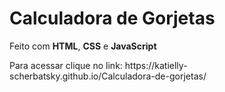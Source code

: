 # Calculadora de Gorjetas

<p> Feito com <b>HTML</b>, <b>CSS</b> e <b>JavaScript</b>
<p> Para acessar clique no link: https://katielly-scherbatsky.github.io/Calculadora-de-gorjetas/

